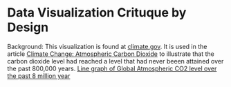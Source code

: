 # Data Visualization Crituque by Design 
Background:
This visualization is found at [climate.gov](https://www.climate.gov/media/14605). It is used in the article [Climate Change: Atmospheric Carbon Dioxide](https://www.climate.gov/news-features/understanding-climate/climate-change-atmospheric-carbon-dioxide) to illustrate that the carbon dioxide level had reached a level that had never beeen attained over the past 800,000 years. 
[Line graph of Global Atmospheric CO2 level over the past 8 million year](/original_dataViz.jpg)
